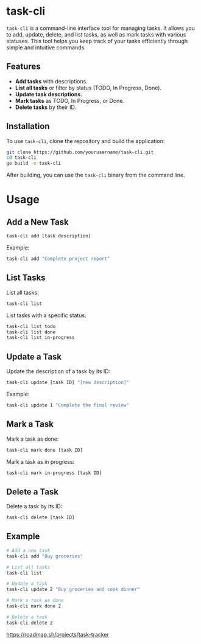 # task-cli

`task-cli` is a command-line interface tool for managing tasks. It allows you to add, update, delete, and list tasks, as well as mark tasks with various statuses. This tool helps you keep track of your tasks efficiently through simple and intuitive commands.

## Features

- **Add tasks** with descriptions.
- **List all tasks** or filter by status (TODO, In Progress, Done).
- **Update task descriptions**.
- **Mark tasks** as TODO, In Progress, or Done.
- **Delete tasks** by their ID.

## Installation

To use `task-cli`, clone the repository and build the application:

```sh
git clone https://github.com/yourusername/task-cli.git
cd task-cli
go build -o task-cli
```
After building, you can use the `task-cli` binary from the command line.

# Usage
## Add a New Task
```sh
task-cli add [task description]
```
Example:
```sh
task-cli add "Complete project report"
```

## List Tasks
List all tasks:
```sh
task-cli list
```
List tasks with a specific status:
```sh
task-cli list todo
task-cli list done
task-cli list in-progress
```

## Update a Task
Update the description of a task by its ID:
```sh
task-cli update [task ID] "[new description]"
```
Example:
```sh
task-cli update 1 "Complete the final review"
```
## Mark a Task
Mark a task as done:
```sh
task-cli mark done [task ID]
```
Mark a task as in progress:
```sh
task-cli mark in-progress [task ID]
```
## Delete a Task
Delete a task by its ID:
```sh
task-cli delete [task ID]
```

## Example
```sh
# Add a new task
task-cli add "Buy groceries"

# List all tasks
task-cli list

# Update a task
task-cli update 2 "Buy groceries and cook dinner"

# Mark a task as done
task-cli mark done 2

# Delete a task
task-cli delete 2
```

https://roadmap.sh/projects/task-tracker
